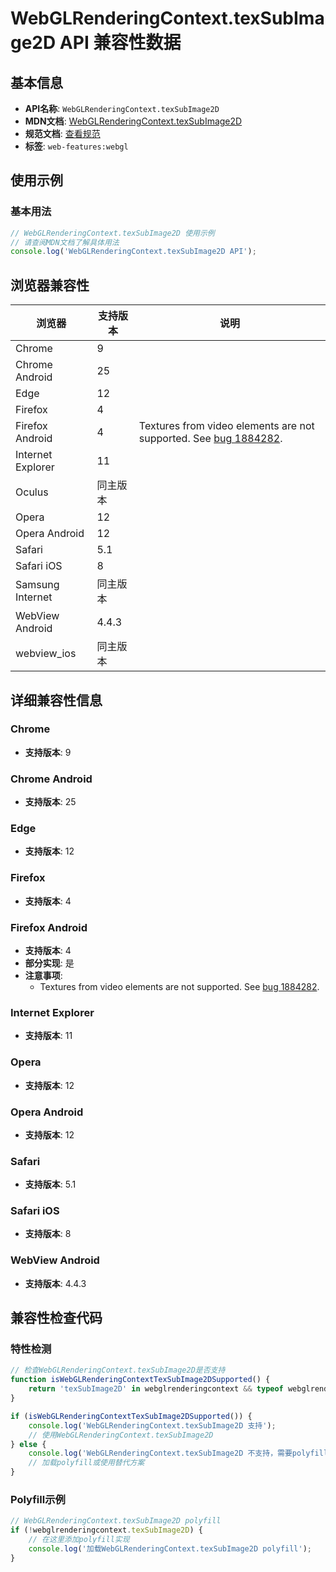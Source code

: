# WebGLRenderingContext.texSubImage2D API 兼容性数据

## 基本信息

- **API名称**: `WebGLRenderingContext.texSubImage2D`
- **MDN文档**: [WebGLRenderingContext.texSubImage2D](https://developer.mozilla.org/docs/Web/API/WebGLRenderingContext/texSubImage2D)
- **规范文档**: [查看规范](https://registry.khronos.org/webgl/specs/latest/1.0/#TEXSUBIMAGE2D,https://registry.khronos.org/webgl/specs/latest/2.0/#3.7.6)
- **标签**: `web-features:webgl`

## 使用示例

### 基本用法

```javascript
// WebGLRenderingContext.texSubImage2D 使用示例
// 请查阅MDN文档了解具体用法
console.log('WebGLRenderingContext.texSubImage2D API');
```

## 浏览器兼容性

| 浏览器 | 支持版本 | 说明 |
|--------|----------|------|
| Chrome | 9 |  |
| Chrome Android | 25 |  |
| Edge | 12 |  |
| Firefox | 4 |  |
| Firefox Android | 4 | Textures from video elements are not supported. See [bug 1884282](https://bugzil.la/1884282). |
| Internet Explorer | 11 |  |
| Oculus | 同主版本 |  |
| Opera | 12 |  |
| Opera Android | 12 |  |
| Safari | 5.1 |  |
| Safari iOS | 8 |  |
| Samsung Internet | 同主版本 |  |
| WebView Android | 4.4.3 |  |
| webview_ios | 同主版本 |  |

## 详细兼容性信息

### Chrome

- **支持版本**: 9

### Chrome Android

- **支持版本**: 25

### Edge

- **支持版本**: 12

### Firefox

- **支持版本**: 4

### Firefox Android

- **支持版本**: 4
- **部分实现**: 是
- **注意事项**:
  - Textures from video elements are not supported. See [bug 1884282](https://bugzil.la/1884282).

### Internet Explorer

- **支持版本**: 11

### Opera

- **支持版本**: 12

### Opera Android

- **支持版本**: 12

### Safari

- **支持版本**: 5.1

### Safari iOS

- **支持版本**: 8

### WebView Android

- **支持版本**: 4.4.3

## 兼容性检查代码

### 特性检测

```javascript
// 检查WebGLRenderingContext.texSubImage2D是否支持
function isWebGLRenderingContextTexSubImage2DSupported() {
    return 'texSubImage2D' in webglrenderingcontext && typeof webglrenderingcontext.texSubImage2D === 'function';
}

if (isWebGLRenderingContextTexSubImage2DSupported()) {
    console.log('WebGLRenderingContext.texSubImage2D 支持');
    // 使用WebGLRenderingContext.texSubImage2D
} else {
    console.log('WebGLRenderingContext.texSubImage2D 不支持，需要polyfill');
    // 加载polyfill或使用替代方案
}
```

### Polyfill示例

```javascript
// WebGLRenderingContext.texSubImage2D polyfill
if (!webglrenderingcontext.texSubImage2D) {
    // 在这里添加polyfill实现
    console.log('加载WebGLRenderingContext.texSubImage2D polyfill');
}
```

